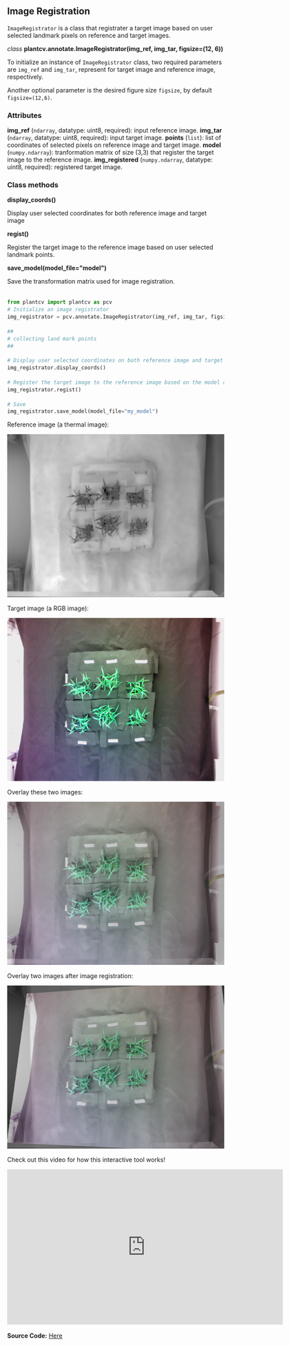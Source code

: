 ## Image Registration

`ImageRegistrator` is a class that registrater a target image based on user selected landmark pixels on reference and 
target images. 

*class* **plantcv.annotate.ImageRegistrator(img_ref, img_tar, figsize=(12, 6))**

To initialize an instance of `ImageRegistrator` class, two required parameters are `img_ref` and `img_tar`, represent 
for target image and reference image, respectively.

Another optional parameter is the desired figure size `figsize`, by default `figsize=(12,6)`.

### Attributes
**img_ref** (`ndarray`, datatype: uint8, required): input reference image.
**img_tar** (`ndarray`, datatype: uint8, required): input target image.
**points** (`list`): list of coordinates of selected pixels on reference image and target image.
**model** (`numpy.ndarray`): tranformation matrix of size (3,3) that register the target image to the reference image. 
**img_registered** (`numpy.ndarray`, datatype: uint8, required): registered target image.

### Class methods
**display_coords()**

Display user selected coordinates for both reference image and target image

**regist()** 

Register the target image to the reference image based on user selected landmark points.

**save_model(model_file="model")**

Save the transformation matrix used for image registration.

```python

from plantcv import plantcv as pcv
# Initialize an image registrator
img_registrator = pcv.annotate.ImageRegistrator(img_ref, img_tar, figsize=(12, 6))

## 
# collecting land mark points
##

# Display user selected coordinates on both reference image and target image
img_registrator.display_coords()

# Register the target image to the reference image based on the model calculated from selected points
img_registrator.regist()

# Save
img_registrator.save_model(model_file="my_model")

```

Reference image (a thermal image):

![thermal_ref](img/documentation_images/transform_img_registration/ref_therm.png)

Target image (a RGB image):

![thermal_ref](img/documentation_images/transform_img_registration/tar_rgb.png)

Overlay these two images:

![overlay](img/documentation_images/transform_img_registration/overlay_before.png)

Overlay two images after image registration:

![overlay_after](img/documentation_images/transform_img_registration/overlay_after.png)


Check out this video for how this interactive tool works!
<iframe src="https://player.vimeo.com/video/522809945" width="640" height="360" frameborder="0" allow="autoplay; fullscreen; picture-in-picture" allowfullscreen></iframe>


**Source Code:** [Here](https://github.com/danforthcenter/plantcv/blob/master/plantcv/plantcv/annotate/img_registration.py)

